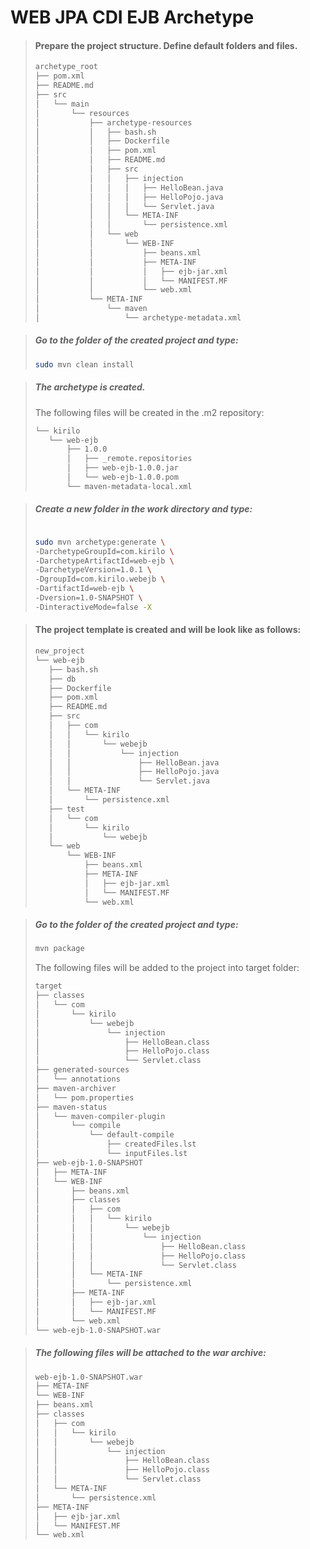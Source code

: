 # WEB JPA CDI EJB Archetype


> #### Prepare the project structure. Define default folders and files.
> ```bash
> archetype_root
> ├── pom.xml
> ├── README.md
> ├── src
>│   └── main
>│       └── resources
>│           ├── archetype-resources
>│           │   ├── bash.sh
>│           │   ├── Dockerfile
>│           │   ├── pom.xml
>│           │   ├── README.md
>│           │   ├── src
>│           │   │   ├── injection
>│           │   │   │   ├── HelloBean.java
>│           │   │   │   ├── HelloPojo.java
>│           │   │   │   └── Servlet.java
>│           │   │   └── META-INF
>│           │   │       └── persistence.xml
>│           │   └── web
>│           │       └── WEB-INF
>│           │           ├── beans.xml
>│           │           ├── META-INF
>│           │           │   ├── ejb-jar.xml
>│           │           │   └── MANIFEST.MF
>│           │           └── web.xml
>│           └── META-INF
>│               └── maven
>│                   └── archetype-metadata.xml
>```


> ##### Go to the folder of the created project and type:
>```bash
>sudo mvn clean install
>```

>##### The archetype is created. 
>The following files will be created in the .m2 repository:
>```bash
>└── kirilo
>    └── web-ejb
>        ├── 1.0.0
>        │   ├── _remote.repositories
>        │   ├── web-ejb-1.0.0.jar
>        │   └── web-ejb-1.0.0.pom
>        └── maven-metadata-local.xml
>```

> ##### Create a new folder in the work directory and type:
>```bash
>
>sudo mvn archetype:generate \
>-DarchetypeGroupId=com.kirilo \
>-DarchetypeArtifactId=web-ejb \
>-DarchetypeVersion=1.0.1 \
>-DgroupId=com.kirilo.webejb \
>-DartifactId=web-ejb \
>-Dversion=1.0-SNAPSHOT \
>-DinteractiveMode=false -X 
>```

> #### The project template is created and will be look like as follows:
>```bash
> new_project
> └── web-ejb
>    ├── bash.sh
>    ├── db
>    ├── Dockerfile
>    ├── pom.xml
>    ├── README.md
>    ├── src
>    │   ├── com
>    │   │   └── kirilo
>    │   │       └── webejb
>    │   │           └── injection
>    │   │               ├── HelloBean.java
>    │   │               ├── HelloPojo.java
>    │   │               └── Servlet.java
>    │   └── META-INF
>    │       └── persistence.xml
>    ├── test
>    │   └── com
>    │       └── kirilo
>    │           └── webejb
>    └── web
>        └── WEB-INF
>            ├── beans.xml
>            ├── META-INF
>            │   ├── ejb-jar.xml
>            │   └── MANIFEST.MF
>            └── web.xml
>```

> ##### Go to the folder of the created project and type:
> ```bash
> mvn package
> ```
> The following files will be added to the project into target folder:
> ```bash
> target
> ├── classes
> │   └── com
> │       └── kirilo
> │           └── webejb
> │               └── injection
> │                   ├── HelloBean.class
> │                   ├── HelloPojo.class
> │                   └── Servlet.class
> ├── generated-sources
> │   └── annotations
> ├── maven-archiver
> │   └── pom.properties
> ├── maven-status
> │   └── maven-compiler-plugin
> │       └── compile
> │           └── default-compile
> │               ├── createdFiles.lst
> │               └── inputFiles.lst
> ├── web-ejb-1.0-SNAPSHOT
> │   ├── META-INF
> │   └── WEB-INF
> │       ├── beans.xml
> │       ├── classes
> │       │   ├── com
> │       │   │   └── kirilo
> │       │   │       └── webejb
> │       │   │           └── injection
> │       │   │               ├── HelloBean.class
> │       │   │               ├── HelloPojo.class
> │       │   │               └── Servlet.class
> │       │   └── META-INF
> │       │       └── persistence.xml
> │       ├── META-INF
> │       │   ├── ejb-jar.xml
> │       │   └── MANIFEST.MF
> │       └── web.xml
> └── web-ejb-1.0-SNAPSHOT.war
>```

>##### The following files will be attached to the war archive:
> ```bash
> web-ejb-1.0-SNAPSHOT.war
> ├── META-INF
> └── WEB-INF
> ├── beans.xml
> ├── classes
> │   ├── com
> │   │   └── kirilo
> │   │       └── webejb
> │   │           └── injection
> │   │               ├── HelloBean.class
> │   │               ├── HelloPojo.class
> │   │               └── Servlet.class
> │   └── META-INF
> │       └── persistence.xml
> ├── META-INF
> │   ├── ejb-jar.xml
> │   └── MANIFEST.MF
> └── web.xml
> ```

